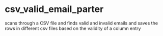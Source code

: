 # csv_valid_email_parter
scans through a CSV file and finds valid and invalid emails and saves the rows in different csv files based on the validity of a column entry
